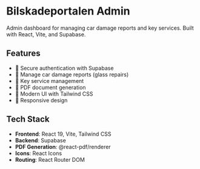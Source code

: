 # Bilskadeportalen Admin

Admin dashboard for managing car damage reports and key services. Built with React, Vite, and Supabase.

## Features

-   🔐 Secure authentication with Supabase
-   🚗 Manage car damage reports (glass repairs)
-   🔑 Key service management
-   📄 PDF document generation
-   🎨 Modern UI with Tailwind CSS
-   📱 Responsive design

## Tech Stack

-   **Frontend**: React 19, Vite, Tailwind CSS
-   **Backend**: Supabase
-   **PDF Generation**: @react-pdf/renderer
-   **Icons**: React Icons
-   **Routing**: React Router DOM
